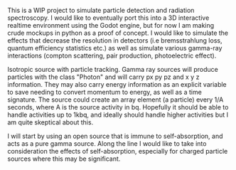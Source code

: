 This is a WIP project to simulate particle detection and radiation spectroscopy. I would like to eventually port this into a 3D interactive realtime environment using the Godot engine, but for now I am making crude mockups in python as a proof of concept. I would like to simulate the effects that decrease the resolution in detectors (i.e bremsstrahlung loss, quantum efficiency statistics etc.) as well as simulate various gamma-ray interactions (compton scattering, pair production, photoelectric effect).

Isotropic source with particle tracking. Gamma ray sources will produce particles with the class "Photon" and will carry px py pz and x y z information. They may also carry energy information as an explicit variable to save needing to convert momentum to energy, as well as a time signature. The source could create an array element (a particle) every 1/A seconds, where A is the source activity in bq. Hopefully it should be able to handle activities up to 1kbq, and ideally should handle higher activities but I am quite skeptical about this.

I will start by using an open source that is immune to self-absorption, and acts as a pure gamma source. Along the line I would like to take into consideration the effects of self-absorption, especially for charged particle sources where this may be significant. 

